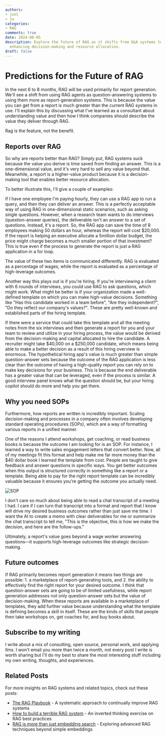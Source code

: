 ```yaml
---
authors:
- jxnl
- jo
categories:
- RAG
comments: true
date: 2024-06-05
description: Explore the future of RAG as it shifts from Q&A systems to report generation,
  enhancing decision-making and resource allocation.
draft: false
---
```


# Predictions for the Future of RAG

In the next 6 to 8 months, RAG will be used primarily for report generation. We'll see a shift from using RAG agents as question-answering systems to using them more as report-generation systems. This is because the value you can get from a report is much greater than the current RAG systems in use. I'll explain this by discussing what I've learned as a consultant about understanding value and then how I think companies should describe the value they deliver through RAG.

Rag is the feature, not the benefit.

<!-- more -->

## Reports over RAG

So why are reports better than RAG? Simply put, RAG systems suck because the value you derive is time saved from finding an answer. This is a one-dimensional value, and it's very hard to sell any value beyond that. Meanwhile, a report is a higher-value product because it is a decision-making tool that enables better resource allocation.

To better illustrate this, I'll give a couple of examples: 

If I have one employee I'm paying hourly, they can use a RAG app to run a query, and then they can deliver an answer. This is a perfectly acceptable way of using RAG in one-dimensional static scenarios, such as asking single questions. However, when a research team wants to do interviews (question-answer queries), the deliverable isn't an answer to a set of questions. Instead, it's a report. So, the RAG app can save the time of 8 employees making 50 dollars an hour, whereas the report will cost $20,000. If the report is helping an executive allocate a 5million dollar budget, the price might charge becomes a much smaller portion of that investment? This is true even if the process to generate the report is just a RAG application in a for loop.

The value of these two items is communicated differently. RAG is evaluated as a percentage of wages, while the report is evaluated as a percentage of high-leverage outcomes.

Another way this plays out is if you're hiring. If you're interviewing a client with 6 rounds of interviews, you could use RAG to ask questions, which might work. What might be better is if your organization made a well-defined template on which you can make high-value decisions. Something like "Has this candidate worked in a team before", "Are they independent?", "Do they reflect our company's values?". These are pretty well-known and established parts of the hiring template.

If there were a service that could take this template and all the meeting notes from the six interviews and then generate a report for you and your team to review and utilize in your hiring process, the value would be derived from the decision-making and capital allocated to hire the candidate. A recruiter might take $40,000 on a $250,000 candidate, which means being able to make a better decision as a result of this hiring overview is enormous. The hypothetical hiring app's value is much greater than simple question-answer sets because the outcome of the RAG application is less clear than the outcome of having a high-quality report you can rely on to make key decisions for your business. This is because the end deliverable has a greater value that can be leveraged, even if the process is similar. A good interview panel knows what the question should be, but your hiring copilot should do more and help you get there.

## Why you need SOPs

Furthermore, how reports are written is incredibly important. Scaling decision-making and processes in a company often involves developing standard operating procedures (SOPs), which are a way of formatting various reports in a unified manner.

One of the reasons I attend workshops, get coaching, or read business books is because the outcome I am looking for is an SOP. For instance, I learned a way to write sales engagement letters that convert better. Now, all of my meetings fit this format and help make me far more money than the $40 dollar book I learned the template from cost. People are taught to give feedback and answer questions in specific ways. You get better outcomes when this output is structured correctly in something like a report or a template. Being able to pay for the right report template can be incredibly valuable because it ensures you're getting the outcome you actually need.

![SOP](https://media.geeksforgeeks.org/wp-content/uploads/20240419121413/Aim-of-SOP-(Standard-Operating-Procedure)-copy.webp)

I don't care so much about being able to read a chat transcript of a meeting I had. I care if I can turn that transcript into a format and report that I know will drive my desired business outcomes rather than just save me time. I want the AI to create a memo with clear deliverables for me or summarize the chat transcript to tell me, "This is the objective, this is how we make the decision, and here are the follow-ups."

Ultimately, a report's value goes beyond a wage worker answering questions—it supports high-leverage outcomes like strategic decision-making.

## Future outcomes

If RAG primarily becomes report generation it means two things are possible: 1. a marketplace of report-generating tools, and 2. the ability to effectively find the right report for your desired outcome. I think that question-answer sets are going to be of limited usefulness, while report generation addresses not only question-answer sets but the value of decision-making. When these reports are available in a marketplace of templates, they add further value because understanding what the template is defining becomes a skill in itself. These are the kinds of skills that people then take workshops on, get coaches for, and buy books about.

## Subscribe to my writing

I write about a mix of consulting, open source, personal work, and applying llms. I won't email you more than twice a month, not every post I write is worth sharing but I'll do my best to share the most interesting stuff including my own writing, thoughts, and experiences.

<script async data-uid="fe6b71773e" src="https://fivesixseven.ck.page/fe6b71773e/index.js"></script>

## Related Posts

For more insights on RAG systems and related topics, check out these posts:
- [The RAG Playbook](rag-flywheel.md) - A systematic approach to continually improve RAG systems
- [How to build a terrible RAG system](rag-inverted.md) - An inverted thinking exercise on RAG best practices
- [RAG is more than just embedding search](rag.md) - Exploring advanced RAG techniques beyond simple embeddings
